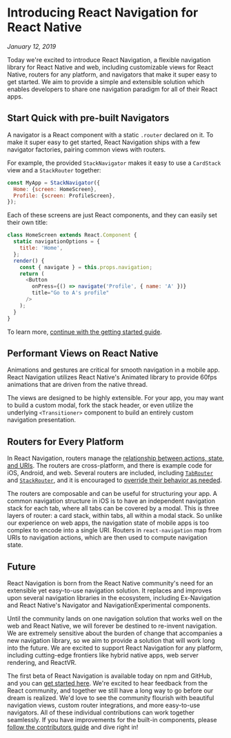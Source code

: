 # Introducing React Navigation for React Native
_January 12, 2019_

Today we're excited to introduce React Navigation, a flexible navigation library for React Native and web, including customizable views for React Native, routers for any platform, and navigators that make it super easy to get started. We aim to provide a simple and extensible solution which enables developers to share one navigation paradigm for all of their React apps.


## Start Quick with pre-built Navigators

A navigator is a React component with a static `.router` declared on it. To make it super easy to get started, React Navigation ships with a few navigator factories, pairing common views with routers.

For example, the provided `StackNavigator` makes it easy to use a `CardStack` view and a `StackRouter` together:

```js
const MyApp = StackNavigator({
  Home: {screen: HomeScreen},
  Profile: {screen: ProfileScreen},
});
```

Each of these screens are just React components, and they can easily set their own title:

```js
class HomeScreen extends React.Component {
  static navigationOptions = {
    title: 'Home',
  };
  render() {
    const { navigate } = this.props.navigation;
    return (
      <Button
        onPress={() => navigate('Profile', { name: 'A' })}
        title="Go to A's profile"
      />
    );
  }
}
```

To learn more, [continue with the getting started guide](/docs/intro).


## Performant Views on React Native

Animations and gestures are critical for smooth navigation in a mobile app. React Navigation utilizes React Native's Animated library to provide 60fps animations that are driven from the native thread.

The views are designed to be highly extensible. For your app, you may want to build a custom modal, fork the stack header, or even utilize the underlying `<Transitioner>` component to build an entirely custom navigation presentation.


## Routers for Every Platform

In React Navigation, routers manage the [relationship between actions, state, and URIs](/docs/routers/api). The routers are cross-platform, and there is example code for iOS, Android, and web. Several routers are included, including [`TabRouter`](/docs/routers/tab) and [`StackRouter`](/docs/routers/stack), and it is encouraged to [override their behavior as needed](/docs/routers).

The routers are composable and can be useful for structuring your app. A common navigation structure in iOS is to have an independent navigation stack for each tab, where all tabs can be covered by a modal. This is three layers of router: a card stack, within tabs, all within a modal stack. So unlike our experience on web apps, the navigation state of mobile apps is too complex to encode into a single URI. Routers in `react-navigation` map from URIs to navigation actions, which are then used to compute navigation state.


## Future

React Navigation is born from the React Native community's need for an extensible yet easy-to-use navigation solution. It replaces and improves upon several navigation libraries in the ecosystem, including Ex-Navigation and React Native's Navigator and NavigationExperimental components.

Until the community lands on one navigation solution that works well on the web and React Native, we will forever be destined to re-invent navigation. We are extremely sensitive about the burden of change that accompanies a new navigation library, so we aim to provide a solution that will work long into the future. We are excited to support React Navigation for any platform, including cutting-edge frontiers like hybrid native apps, web server rendering, and ReactVR.

The first beta of React Navigation is available today on npm and GitHub, and you can [get started here](/docs/intro). We're excited to hear feedback from the React community, and together we still have a long way to go before our dream is realized. We'd love to see the community flourish with beautiful navigation views, custom router integrations, and more easy-to-use navigators. All of these individual contributions can work together seamlessly. If you have improvements for the built-in components, please [follow the contributors guide](/docs/guides/contributors) and dive right in!
